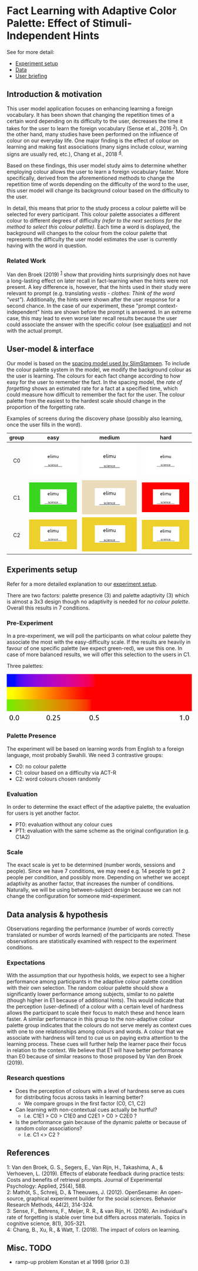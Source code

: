 # Fact Learning with Adaptive Color Palette: Effect of Stimuli-Independent Hints

See for more detail:
- [Experiment setup](meta/experiment_setup.md)
- [Data](meta/data.md)
- [User briefing](meta/briefing.md)

## Introduction & motivation

This user model application focuses on enhancing learning a foreign vocabulary. It has been shown that changing the repetition times of a certain word depending on its difficulty to the user, decreases the time it takes for the user to learn the foreign vocabulary (Sense et al., 2016 <sup>[3](#fn3)</sup>). On the other hand, many studies have been performed on the influence of colour on our everyday life. One major finding is the effect of colour on learning and making fast associations (many signs include colour, warning signs are usually red, etc.), Chang et al., 2018 <sup>[4](#fn4)</sup>. 

Based on these findings, this user model study aims to determine whether employing colour allows the user to learn a foreign vocabulary faster. More specifically, derived from the aforementioned methods to change the repetition time of words depending on the difficulty of the word to the user, this user model will change its background colour based on the difficulty to the user.

In detail, this means that prior to the study process a colour palette will be selected for every participant. This colour palette associates a different colour to different degrees of difficulty _(refer to the next sections for the method to select this colour palette)_. Each time a word is displayed, the background will changes to the colour from the colour palette that represents the difficulty the user model estimates the user is currently having with the word in question.

### Related Work

Van den Broek (2019) <sup>[1](#fn1)</sup> show that providing hints surprisingly does not have a long-lasting effect on later recall in fact-learning when the hints were not present.
A key difference is, however, that the hints used in their study were relevant to prompt (e.g. translating _vestis - clothes_: _Think of the word "vest"_).
Additionally, the hints were shown after the user response for a second chance.
In the case of our experiment, these "prompt context-independent" hints are shown before the prompt is answered.
In an extreme case, this may lead to even worse later recall results because the user could associate the answer with the specific colour (see [evaluation](#evaluation)) and not with the actual prompt.

## User-model & interface

Our model is based on the [spacing model used by SlimStampen](https://github.com/VanRijnLab/user-models-2122). To include the colour palette system in the model, we modify the background colour as the user is learning. The colours for each fact change according to how easy for the user to remember the fact. In the spacing model, the _rate of forgetting_ shows an estimated rate for a fact at a specified time, which could measure how difficult to remember the fact for the user. The colour palette from the easiest to the hardest scale should change in the proportion of the forgetting rate.


<!--All the figures are drawn with OpenSesame (Mathôt et al., 2012 <sup>[2](#fn2)</sup>) sketchpad item. -->

Examples of screens during the discovery phase (possibly also learning, once the user fills in the word).

group | easy | medium | hard   
:-:|:---:|:---:|:---:
C0 | ![easy](./meta/img/sketch_p0.png) | ![medium](./meta/img/sketch_p0.png) | ![hard](./meta/img/sketch_p0.png)
C1 | ![easy](./meta/img/sketch_p1_easy.png) | ![medium](./meta/img/sketch_p1_medium.png) | ![hard](./meta/img/sketch_p1_hard.png)
C2 | ![easy](./meta/img/sketch_p2.png) | ![medium](./meta/img/sketch_p2.png) | ![hard](./meta/img/sketch_p2.png)

## Experiments setup

Refer for a more detailed explanation to our [experiment setup](https://github.com/zouharvi/user-models/blob/main/meta/experiment_setup.md).

There are two factors: palette presence (3) and palette adaptivity (3) which is almost a 3x3 design though no adaptivity is needed for _no colour palette_.
Overall this results in 7 conditions.

### Pre-Experiment

In a pre-experiment, we will poll the participants on what colour palette they associate the most with the easy-difficulty scale.
If the results are heavily in favour of one specific palette (we expect green-red), we use this one.
In case of more balanced results, we will offer this selection to the users in C1.

Three palettes:

![palettes](./meta/img/palette.png)

### Palette Presence

The experiment will be based on learning words from English to a foreign language, most probably Swahili.
We need 3 contrastive groups:
- C0: no colour palette
- C1: colour based on a difficulty via ACT-R
- C2: word colours chosen randomly

<!--

Vilém thinks the last level is needed to contrast the following phenomenon: 
If a word is for a longer time in e.g. bright red colour, I can associate this with the answer (similar to my *star* example).
In order to rule out that this phenomenon is positively influencing the results (and not the palette), we would need the fourth group of people.

-->

### Evaluation

In order to determine the exact effect of the adaptive palette, the evaluation for users is yet another factor.
- PT0: evaluation without any colour cues
- PT1: evaluation with the same scheme as the original configuration (e.g. C1A2)

### Scale

The exact scale is yet to be determined (number words, sessions and people).
Since we have 7 conditions, we may need e.g. 14 people to get 2 people per condition, and possibly more. 
Depending on whether we accept adaptivity as another factor, that increases the number of conditions.
Naturally, we will be using between-subject design because we can not change the configuration for someone mid-experiment.

## Data analysis & hypothesis

Observations regarding the performance (number of words correctly translated or number of words learned) of the participants are noted.
These observations are statistically examined with respect to the experiment conditions.

### Expectations

With the assumption that our hypothesis holds, we expect to see a higher performance among participants in the adaptive colour palette condition with their own selection.
The random colour palette should show a significantly lower performance among subjects, similar to no palette (though higher in E1 because of additional hints).
This would indicate that the perception (user-defined) of a colour with a certain level of hardness allows the participant to scale their focus to match these and hence learn faster.
A similar performance in this group to the non-adaptive colour palette group indicates that the colours do not serve merely as context cues with one to one relationships among colours and words. 
A colour that we associate with hardness will tend to cue us on paying extra attention to the learning process.
These cues will further help the learner pace their focus in relation to the context.
We believe that E1 will have better performance than E0 because of similar reasons to those proposed by Van den Broek (2019).

### Research questions

- Does the perception of colours with a level of hardness serve as cues for distributing focus across tasks in learning better?
  - We compare groups in the first factor (C0, C1, C2)
- Can learning with non-contextual cues actually be hurtful?
  - I.e. C1E1 > C0 > C1E0 and C2E1 > C0 > C2E0 ?
- Is the performance gain because of the dynamic palette or because of random color associations?
  - I.e. C1 <> C2 ?
<!-- - 
- Is there a prominent global colour palette associated with the different levels of difficulty?
  - Which of the palettes is preferred (we expect imbalanced distribution)
  - Across the first two factors (P-A), does any lead to the best results as evaluated by either E0 or E1
-->

## References

<a name="fn1">1</a>: Van den Broek, G. S., Segers, E., Van Rijn, H., Takashima, A., & Verhoeven, L. (2019). Effects of elaborate feedback during practice tests: Costs and benefits of retrieval prompts. Journal of Experimental Psychology: Applied, 25(4), 588.  
<a name="fn2">2</a>: Mathôt, S., Schreij, D., & Theeuwes, J. (2012). OpenSesame: An open-source, graphical experiment builder for the social sciences. Behavior Research Methods, 44(2), 314-324.  
<a name="fn3">3</a>: Sense, F., Behrens, F., Meijer, R. R., & van Rijn, H. (2016). An individual's rate of forgetting is stable over time but differs across materials. Topics in cognitive science, 8(1), 305-321.  
<a name="fn4">4</a>: Chang, B., Xu, R., & Watt, T. (2018). The impact of colors on learning.  

## Misc. TODO
- ramp-up problem Konstan et al 1998 (prior 0.3)
